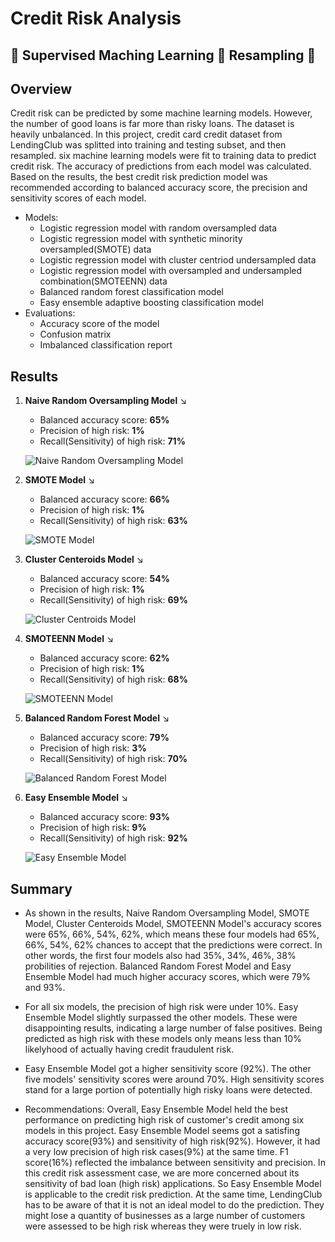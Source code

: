 # Credit Risk Analysis
## **:small_blue_diamond: Supervised Maching Learning :small_blue_diamond: Resampling :small_blue_diamond:**
## Overview
Credit risk can be predicted by some machine learning models. However, the number of good loans is far more than risky loans. The dataset is heavily unbalanced. In this project, credit card credit dataset from LendingClub was splitted into training and testing subset, and then resampled. six machine learning models were fit to training data to predict credit risk. The accuracy of predictions from each model was calculated. Based on the results, the best credit risk prediction model was recommended according to balanced accuracy score, the precision and sensitivity scores of each model.
- Models: 
  - Logistic regression model with random oversampled data
  - Logistic regression model with synthetic minority oversampled(SMOTE) data
  - Logistic regression model with cluster centriod undersampled data
  - Logistic regression model with oversampled and undersampled combination(SMOTEENN) data
  - Balanced random forest classification model
  - Easy ensemble adaptive boosting classification model
- Evaluations:
  - Accuracy score of the model
  - Confusion matrix
  - Imbalanced classification report
  
 ## Results
 1. **Naive Random Oversampling Model**
    :arrow_lower_right: 
    - Balanced accuracy score: **65%**
    - Precision of high risk: **1%**
    - Recall(Sensitivity) of high risk: **71%**
   
    ![Naive Random Oversampling Model](https://user-images.githubusercontent.com/105877888/191419580-ea8d49c7-9c61-42d8-9ad4-c53d70b5adfa.png)

 
 2. **SMOTE Model**
    :arrow_lower_right: 
    - Balanced accuracy score: **66%**
    - Precision of high risk: **1%**
    - Recall(Sensitivity) of high risk: **63%**
    
    ![SMOTE Model](https://user-images.githubusercontent.com/105877888/191419600-a5dae719-e96f-4167-859d-011b6456c484.png)

 
 3. **Cluster Centeroids Model**
    :arrow_lower_right: 
    - Balanced accuracy score: **54%**
    - Precision of high risk: **1%**
    - Recall(Sensitivity) of high risk: **69%**
    
    ![Cluster Centroids Model](https://user-images.githubusercontent.com/105877888/191419613-29057895-4a4a-415c-85b4-2f648be5cd08.png)

   
 4. **SMOTEENN Model**
    :arrow_lower_right: 
    - Balanced accuracy score: **62%**
    - Precision of high risk: **1%**
    - Recall(Sensitivity) of high risk: **68%**
    
    ![SMOTEENN Model](https://user-images.githubusercontent.com/105877888/191419624-f5cc523f-09ef-488a-9f27-7878a5f85d33.png)

 
 5. **Balanced Random Forest Model**
    :arrow_lower_right: 
    - Balanced accuracy score: **79%**
    - Precision of high risk: **3%**
    - Recall(Sensitivity) of high risk: **70%**
    
    ![Balanced Random Forest Model](https://user-images.githubusercontent.com/105877888/191419634-b2ac04ef-f3e5-4ccd-97f7-ef512a8bc989.png)

 
 6. **Easy Ensemble Model**
    :arrow_lower_right: 
    - Balanced accuracy score: **93%**
    - Precision of high risk: **9%**
    - Recall(Sensitivity) of high risk: **92%**
    
    ![Easy Ensemble Model](https://user-images.githubusercontent.com/105877888/191419652-5e1ebed0-4f8d-4c52-b48a-02a6f7bdcdc1.png)

## Summary
- As shown in the results, Naive Random Oversampling Model, SMOTE Model, Cluster Centeroids Model, SMOTEENN Model's accuracy scores were 65%, 66%, 54%, 62%, which means these four models had 65%, 66%, 54%, 62% chances to accept that the predictions were correct. In other words, the first four models also had 35%, 34%, 46%, 38% probilities of rejection. Balanced Random Forest Model and Easy Ensemble Model had much higher accuracy scores, which were 79% and 93%. 

- For all six models, the precision of high risk were under 10%. Easy Ensemble Model slightly surpassed the other models. These were disappointing results, indicating a large number of false positives. Being predicted as high risk with these models only means less than 10% likelyhood of actually having credit fraudulent risk.  

- Easy Ensemble Model got a higher sensitivity score (92%). The other five models' sensitivity scores were around 70%. High sensitivity scores stand for a large portion of potentially high risky loans were detected.  

- Recommendations: Overall, Easy Ensemble Model held the best performance on predicting high risk of customer's credit among six models in this project. Easy Ensemble Model seems got a satisfing accuracy score(93%) and sensitivity of high risk(92%). However, it had a very low precision of high risk cases(9%) at the same time. F1 score(16%) reflected the imbalance between sensitivity and precision. In this credit risk assessment case, we are more concerned about its sensitivity of bad loan (high risk) applications. So Easy Ensemble Model is applicable to the credit risk prediction. At the same time, LendingClub has to be aware of that it is not an ideal model to do the prediction. They might lose a quantity of businesses as a large number of customers were assessed to be high risk whereas they were truely in low risk. 



